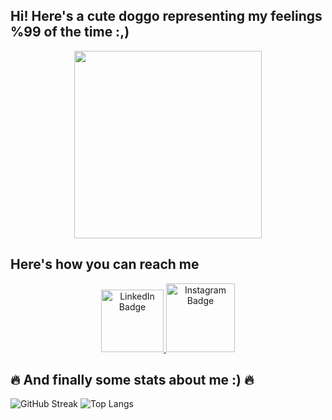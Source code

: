 <!--
link used to create this: https://www.sitepoint.com/github-profile-readme/
**Abra-web/Abra-web** is a ✨ _special_ ✨ repository because its `README.md` (this file) appears on your GitHub profile.
Here are some ideas to get you started:

- 🔭 I’m currently working on ...
- 🌱 I’m currently learning ...
- 👯 I’m looking to collaborate on ...
- 🤔 I’m looking for help with ...
- 💬 Ask me about ...
- 📫 How to reach me: ...
- 😄 Pronouns: ...
- ⚡ Fun fact: ...
-->

## Hi! Here's a cute doggo representing my feelings %99 of the time :,)
<div id="header" align="center">
  <img src="https://media.giphy.com/media/Dh5q0sShxgp13DwrvG/giphy.gif" width="300"/>
</div>

## Here's how you can reach me
<div id="badges" align="center">
  <a href="https://www.linkedin.com/in/enders-turkers-38b2781b3/">
    <img src="https://img.shields.io/badge/LinkedIn-grey?style=plastic&logo=linkedin&logoColor=white" alt="LinkedIn Badge" width="100"/>
  </a>
  <a href="https://www.instagram.com/enders_turkers/?next=%2F">
    <img src="https://img.shields.io/badge/Instagram-grey?style=plastic&logo=instagram&logoColor=white" alt="Instagram Badge" width="110"/>
  </a>
</div>

## :fire: And finally some stats about me :) :fire:
![GitHub Streak](http://github-readme-streak-stats.herokuapp.com?user=Abra-web&theme=dark&background=000000)
![Top Langs](https://github-readme-stats.vercel.app/api/top-langs/?username=Abra-web&layout=compact&theme=vision-friendly-dark)
